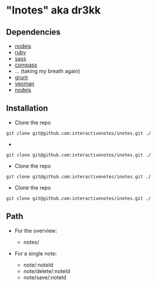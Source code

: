  "Inotes" aka dr3kk
====================


## Dependencies ##

 * [nodejs](http://nodejs.org/)
 * [ruby](http://nodejs.org/)
 * [sass](http://nodejs.org/)
 * [compass](http://nodejs.org/)
 * ... (taking my breath again)
 * [grunt](http://nodejs.org/)
 * [yeoman](http://nodejs.org/)
 * [nodejs](http://nodejs.org/)


## Installation ##

 * Clone the repo
```
git clone git@github.com:interactivenotes/inotes.git ./
``` 
 * 
```
git clone git@github.com:interactivenotes/inotes.git ./
``` 
 * Clone the repo
```
git clone git@github.com:interactivenotes/inotes.git ./
``` 
 * Clone the repo
```
git clone git@github.com:interactivenotes/inotes.git ./
``` 



## Path ##

- For the overview:
    - notes/

- For a single note:
	- note/:noteId
	- note/delete/:noteId
	- note/save/:noteId



